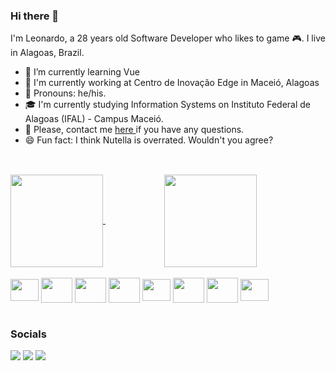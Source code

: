 ### Hi there 👋
I'm Leonardo, a 28 years old Software Developer who likes to game 🎮. I live in Alagoas, Brazil.

- 📖 I’m currently learning Vue
- 💼 I'm currently working at Centro de Inovação Edge in Maceió, Alagoas
- 🙂 Pronouns: he/his.
- 🎓 I'm currently studying Information Systems on Instituto Federal de Alagoas (IFAL) - Campus Maceió.
- 💬 Please, contact me <a href='https://www.github.com/leohas/leohas/issues'> here </a> if you have any questions.
- 😄 Fun fact: I think Nutella is overrated. Wouldn't you agree?
## 
<br>
<div>
  <a href="https://github.com/leohas/github-readme-stats">
    <img height="148" align="center" src="https://github-readme-stats.vercel.app/api?username=leohas&count_private=true&show_icons=true&theme=radical"/>
  </a>
  &nbsp &nbsp &nbsp &nbsp &nbsp &nbsp &nbsp &nbsp &nbsp &nbsp &nbsp &nbsp
  <a href="https://github.com/leohas/convoychat">
    <img height="148" align="center" src="https://github-readme-stats.vercel.app/api/top-langs/?username=leohas&layout=compact&theme=radical"/>
  </a>
</div>

<br> 

<div>
  <img src="https://cdn.jsdelivr.net/gh/devicons/devicon/icons/typescript/typescript-original.svg" height="35" width="45" align="center"/>
  <img src="https://cdn.jsdelivr.net/gh/devicons/devicon/icons/angularjs/angularjs-original.svg" height="40" width="50" align="center" />
  <img src="https://cdn.jsdelivr.net/gh/devicons/devicon/icons/react/react-original-wordmark.svg" height="40" width="50" align="center" />
  <img src="https://cdn.jsdelivr.net/gh/devicons/devicon/icons/php/php-original.svg" height="40" width="50" align="center" />
  <img src="https://cdn.jsdelivr.net/gh/devicons/devicon@latest/icons/laravel/laravel-original.svg" height="35" width="45" align="center" />
  <img src="https://cdn.jsdelivr.net/gh/devicons/devicon/icons/html5/html5-plain-wordmark.svg" height="40" width="50" align="center"/>
  <img src="https://cdn.jsdelivr.net/gh/devicons/devicon/icons/css3/css3-plain-wordmark.svg" height="40" width="50" align="center" />
  <img src="https://cdn.jsdelivr.net/gh/devicons/devicon@latest/icons/docker/docker-original.svg" height="35" width="45" align="center" />  
</div>

<br>
 
### Socials
<a href="mailto:leohas.dev@gmail.com"><img src="https://img.shields.io/badge/Gmail-D14836?style=for-the-badge&logo=gmail&logoColor=white"/></a><nobr>
<a href="https://www.instagram.com/leohdas/"><img src="https://img.shields.io/badge/Instagram-E4405F?style=for-the-badge&logo=instagram&logoColor=white"/></a>
<a href="https://linkedin.com/in/leohas"><img src="https://img.shields.io/badge/LinkedIn-0077B5?style=for-the-badge&logo=linkedin&logoColor=white"/></a>
